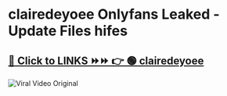 
 # clairedeyoee Onlyfans Leaked - Update Files hifes

## <h2><a href="https://clipsfans.com/clairedeyoee&ref=git">🔗 Click to LINKS ⏩⏩ 👉 🟢 clairedeyoee </a></h2>

<a href="https://clipsfans.com/clairedeyoee&ref=git" rel="nofollow" data-target="animated-image.originalLink"><img src="https://i.ibb.co.com/xMMVF88/686577567.gif" alt="Viral Video Original" style="max-width: 100%; display: inline-block;" data-target="animated-image.originalImage"></a>

